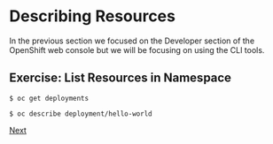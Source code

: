 # Describing Resources

In the previous section we focused on the Developer section of the OpenShift web console
but we will be focusing on using the CLI tools.

## Exercise: List Resources in Namespace

```
$ oc get deployments
```

```
$ oc describe deployment/hello-world
```

[Next](02_.md)
